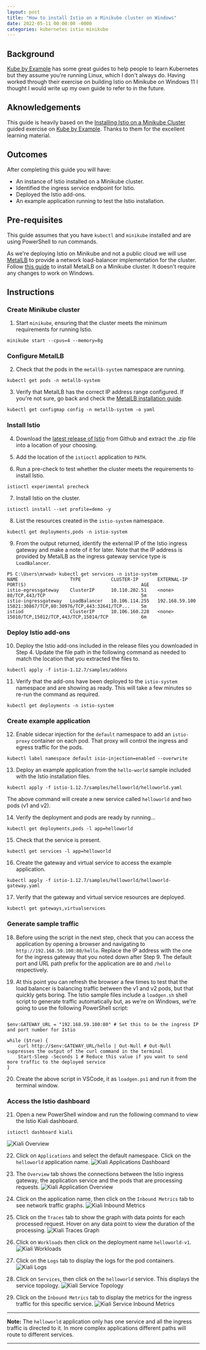 ```yaml
---
layout: post
title: "How to install Istio on a Minikube cluster on Windows"
date: 2022-05-11 00:00:00 -0000
categories: kubernetes istio minikube
---
```


## Background
[Kube by Example](kubebyexample.com) has some great guides to help people to learn Kubernetes but they assume you're running Linux, which I don't always do. Having worked through their exercise on building Istio on Minikube on Windows 11 I thought I would write up my own guide to refer to in the future.

## Aknowledgements
This guide is heavily based on the [Installing Istio on a Minikube Cluster](https://kubebyexample.com/en/learning-paths/istio/install) guided exercise on [Kube by Example](kubebyexample.com). Thanks to them for the excellent learning material.

## Outcomes
After completing this guide you will have:
- An instance of Istio installed on a Minikube cluster.
- Identified the ingress service endpoint for Istio.
- Deployed the Istio add-ons.
- An example application running to test the Istio installation.

## Pre-requisites
This guide assumes that you have `kubectl` and `minikube` installed and are using PowerShell to run commands.

As we're deploying Istio on Minikube and not a public cloud we will use [MetalLB](https://metallb.universe.tf/) to provide a network load-balancer implementation for the cluster. Follow [this guide](https://tonejito.github.io/kbe/topics/metallb/install/) to install MetalLB on a Minikube cluster. It doesn't require any changes to work on Windows.

## Instructions

### Create Minikube cluster

1. Start `minikube`, ensuring that the cluster meets the minimum requirements for running Istio.
```
minikube start --cpus=4 --memory=8g
```

### Configure MetalLB

2. Check that the pods in the `metallb-system` namespace are running.
```
kubectl get pods -n metallb-system
```

3. Verify that MetalLB has the correct IP address range configured. If you're not sure, go back and check the [MetalLB installation guide]((https://tonejito.github.io/kbe/topics/metallb/install/)). 
```
kubectl get configmap config -n metallb-system -o yaml
```

### Install Istio

4. Download the [latest release of Istio](https://github.com/istio/istio/releases/) from Github and extract the .zip file into a location of your choosing.

5. Add the location of the `istioctl` application to `PATH`.

6. Run a pre-check to test whether the cluster meets the requirements to install Istio.
```
istioctl experimental precheck
```

7. Install Istio on the cluster.
```
istioctl install --set profile=demo -y
```

8. List the resources created in the `istio-system` namespace.
```
kubectl get deployments,pods -n istio-system
```

9. From the output returned, identify the external IP of the Istio ingress gateway and make a note of it for later. Note that the IP address is provided by MetalLB as the ingress gateway service type is `LoadBalancer`.
```
PS C:\Users\mrwad> kubectl get services -n istio-system
NAME                   TYPE           CLUSTER-IP       EXTERNAL-IP      PORT(S)                                          AGE
istio-egressgateway    ClusterIP      10.110.202.51    <none>           80/TCP,443/TCP                                   5m
istio-ingressgateway   LoadBalancer   10.106.114.255   192.168.59.100   15021:30867/TCP,80:30976/TCP,443:32641/TCP...    5m
istiod                 ClusterIP      10.106.160.228   <none>           15010/TCP,15012/TCP,443/TCP,15014/TCP            6m
```

### Deploy Istio add-ons

10. Deploy the Istio add-ons included in the release files you downloaded in Step 4. Update the file path in the following command as needed to match the location that you extracted the files to.
```
kubectl apply -f istio-1.12.7/samples/addons
```

11. Verify that the add-ons have been deployed to the `istio-system` namespace and are showing as ready. This will take a few minutes so re-run the command as required.
```
kubectl get deployments -n istio-system
```

### Create example application

12. Enable sidecar injection for the `default` namespace to add an `istio-proxy` container on each pod. That proxy will control the ingress and egress traffic for the pods.
```
kubectl label namespace default isio-injection=enabled --overwrite
```

13. Deploy an example application from the `hello-world` sample included with the Istio installation files.
```
kubectl apply -f istio-1.12.7/samples/helloworld/helloworld.yaml
```
The above command will create a new service called `helloworld` and two pods (v1 and v2).

14. Verify the deployment and pods are ready by running...
```
kubectl get deployments,pods -l app=helloworld
```

15. Check that the service is present.
```
kubectl get services -l app=helloworld
```

16. Create the gateway and virtual service to access the example application.
```
kubectl apply -f istio-1.12.7/samples/helloworld/helloworld-gateway.yaml
```

17. Verify that the gateway and virtual service resources are deployed.
```
kubectl get gateways,virtualservices
```

### Generate sample traffic

18. Before using the script in the next step, check that you can access the application by opening a browser and navigating to `http://192.168.59.100:80/hello`. Replace the IP address with the one for the ingress gateway that you noted down after Step 9. The default port and URL path prefix for the application are `80` and `/hello` respectively.

19. At this point you can refresh the browser a few times to test that the load balancer is balancing traffic between the v1 and v2 pods, but that quickly gets boring. The Istio sample files include a `loadgen.sh` shell script to generate traffic automatically but, as we're on Windows, we're going to use the following PowerShell script:

```pwsh

$env:GATEWAY_URL = "192.168.59.100:80" # Set this to be the ingress IP and port number for Istio

while ($true) {
    curl http://$env:GATEWAY_URL/hello | Out-Null # Out-Null suppresses the output of the curl command in the terminal
    Start-Sleep -Seconds 1 # Reduce this value if you want to send more traffic to the deployed service 
} 

```

20. Create the above script in VSCode, it as `loadgen.ps1` and run it from the terminal window.

### Access the Istio dashboard

21. Open a new PowerShell window and run the following command to view the Istio Kiali dashboard.
```
istioctl dashboard kiali
```

![Kiali Overview](/docs/assets/images/kiali-overview.png)

22. Click on `Applications` and select the default namespace. Click on the `helloworld` application name.
![Kiali Applications Dashboard](assets/images/kiali-apps.png)

23. The `Overview` tab shows the connections between the Istio ingress gateway, the application service and the pods that are processing requests.
![Kiali Application Overview](/assets/images/kiali-app-overview.png)

24. Click on the application name, then click on the `Inbound Metrics` tab to see network traffic graphs.
![Kiali Inbound Metrics](/assets/images/kiali-inbound-metrics.png)

25. Click on the `Traces` tab to show the graph with data points for each processed request. Hover on any data point to view the duration of the processing.
![Kiali Traces Graph](/assets/images/kiali-traces.png)

26. Click on `Workloads` then click on the deployment name `helloworld-v1`.
![Kiali Workloads](/assets/images/kiali-workloads.png)

27. Click on the `Logs` tab to display the logs for the pod containers.
![Kiali Logs](/assets/images/kiali-logs.png)

28. Click on `Services`, then click on the `helloworld` service. This displays the service topology.
![Kiali Service Topology](/assets/images/kiali-service-topology.png)

29. Click on the `Inbound Metrics` tab to display the metrics for the ingress traffic for this specific service.
![Kiali Service Inbound Metrics](/assets/images/kiali-service-inbound-metrics.png)

-----

**Note:** The `helloworld` application only has one service and all the ingress traffic is directed to it. In more complex applications different paths will route to different services.

-----

